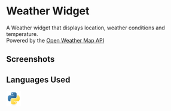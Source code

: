 <h1>Weather Widget</h1>
A Weather widget that displays location, weather conditions and temperature.<br>
Powered by the <a href="https://openweathermap.org/">Open Weather Map API</a>

<h2>Screenshots</h2>

<h2>Languages Used</h2>
<a href="https://www.python.org" target="_blank" rel="noreferrer"> <img src="https://raw.githubusercontent.com/devicons/devicon/master/icons/python/python-original.svg" alt="python" width="40" height="40"/> </a>
